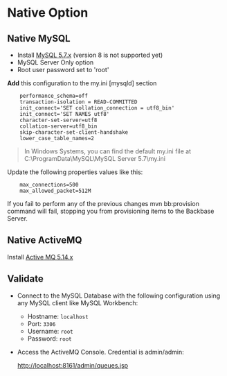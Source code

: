 # Native Option

## Native MySQL

* Install [MySQL 5.7.x](https://dev.mysql.com/downloads/installer/) (version 8 is not supported yet)
* MySQL Server Only option
* Root user password set to 'root'

**Add** this configuration to the my.ini [mysqld] section

        performance_schema=off
        transaction-isolation = READ-COMMITTED
        init_connect='SET collation_connection = utf8_bin'
        init_connect='SET NAMES utf8'
        character-set-server=utf8
        collation-server=utf8_bin
        skip-character-set-client-handshake
        lower_case_table_names=2

> In Windows Systems, you can find the default my.ini file at C:\ProgramData\MySQL\MySQL Server 5.7\my.ini

Update the following properties values like this:

        max_connections=500
        max_allowed_packet=512M

If you fail to perform any of the previous changes mvn bb:provision command will fail, stopping you from provisioning items to the Backbase Server.

## Native ActiveMQ

Install [Active MQ 5.14.x](http://activemq.apache.org/activemq-5145-release.html)


## Validate

* Connect to the MySQL Database with the following configuration using any MySQL client like MySQL Workbench:

	* Hostname: `localhost`
	* Port: `3306`
	* Username: `root`
	* Password: `root`

* Access the ActiveMQ Console. Credential is admin/admin:

	[http://localhost:8161/admin/queues.jsp](http://localhost:8161/admin/queues.jsp)